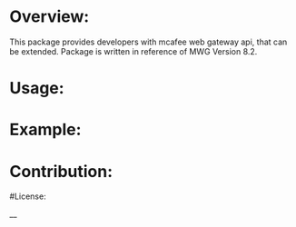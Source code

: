 # Overview: 

This package provides developers with mcafee web gateway api, that can be extended. 
Package is written in reference of MWG Version 8.2. 



# Usage:  

# Example: 

# Contribution:

#License: 

__

